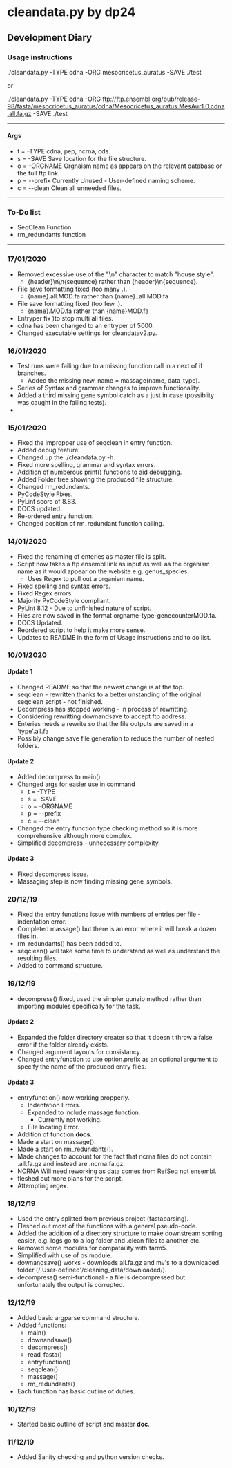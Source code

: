 # cleandata.py by dp24

## Development Diary

### Usage instructions
./cleandata.py -TYPE cdna -ORG mesocricetus_auratus -SAVE ./test

or

./cleandata.py -TYPE cdna -ORG ftp://ftp.ensembl.org/pub/release-98/fasta/mesocricetus_auratus/cdna/Mesocricetus_auratus.MesAur1.0.cdna.all.fa.gz -SAVE ./test

-------------
#### Args

- t = -TYPE 	cdna, pep, ncrna, cds.
- s = -SAVE 	Save location for the file structure.
- o = -ORGNAME 	Orgnaism name as appears on the relevant database or the full ftp link.
- p = --prefix 	Currently Unused - User-defined naming scheme.
- c = --clean 	Clean all unneeded files.
--------------

### To-Do list
- SeqClean Function
- rm_redundants function

--------------
### 17/01/2020
- Removed excessive use of the "\n" character to match "house style".
	- {header}\n\n{sequence} rather than {header}\n{sequence}.
- File save formatting fixed (too many .).
	- {name}.all.MOD.fa rather than {name}..all.MOD.fa
- File save formatting fixed (too few .).
	- {name}.MOD.fa rather than {name}MOD.fa
- Entryper fix )to stop multi all files.
- cdna has been changed to an entryper of 5000.
- Changed executable settings for cleandatav2.py.

### 16/01/2020
- Test runs were failing due to a missing function call in a next of if branches.
	- Added the missing new_name = massage(name, data_type).
- Series of Syntax and grammar changes to improve functionality.
- Added a third missing gene symbol catch as a just in case (possiblity was caught in the failing tests).
- 

### 15/01/2020
- Fixed the impropper use of seqclean in entry function.
- Added debug feature.
- Changed up the ./cleandata.py -h.
- Fixed more spelling, grammar and syntax errors.
- Addition of numberous print() functions to aid debugging.
- Added Folder tree showing the produced file structure.
- Changed rm_redundants.
- PyCodeStyle Fixes.
- PyLint score of 8.83.
- DOCS updated.
- Re-ordered entry function.
- Changed position of rm_redundant function calling.

### 14/01/2020
- Fixed the renaming of enteries as master file is split.
- Script now takes a ftp ensembl link as input as well as the organism name as it would appear on the website e.g. genus_species.
	- Uses Regex to pull out a organism name.
- Fixed spelling and syntax errors.
- Fixed Regex errors.
- Majority PyCodeStyle compliant.
- PyLint 8.12 - Due to unfinished nature of script.
- Files are now saved in the format orgname-type-genecounterMOD.fa.
- DOCS Updated.
- Reordered script to help it make more sense.
- Updates to README in the form of Usage instructions and to do list.

### 10/01/2020

#### Update 1
- Changed README so that the newest change is at the top.
- seqclean - rewritten thanks to a better unstanding of the original seqclean script - not finished.
- Decompress has stopped working - in process of rewritting.
- Considering rewritting downandsave to accept ftp address.
- Enteries needs a rewrite so that the file outputs are saved in a 'type'.all.fa
- Possibly change save file generation to reduce the number of nested folders.

#### Update 2
- Added decompress to main()
- Changed args for easier use in command
	- t = -TYPE
	- s = -SAVE
	- o = -ORGNAME
	- p = --prefix
	- c = --clean
- Changed the entry function type checking method so it is more comprehensive although more complex.
- Simplified decompress - unnecessary complexity.

#### Update 3
- Fixed decompress issue.
- Massaging step is now finding missing gene_symbols.

### 20/12/19
- Fixed the entry functions issue with numbers of entries per file - indentation error.
- Completed massage() but there is an error where it will break a dozen files in.
- rm_redundants() has been added to.
- seqclean() will take some time to understand as well as understand the resulting files.
- Added to command structure.

### 19/12/19
- decompress() fixed, used the simpler gunzip method rather than importing modules specifically for the task.

#### Update 2 
- Expanded the folder directory creater so that it doesn't throw a false error if the folder already exists.
- Changed argument layouts for consistancy.
- Changed entryfunction to use option.prefix as an optional argument to specify the name of the produced entry files.

#### Update 3
- entryfunction() now working propperly.
	- Indentation Errors.
	- Expanded to include massage function.
		- Currently not working.
	- File locating Error.
- Addition of function __docs__.
- Made a start on massage().
- Made a start on rm_redundants().
- Made changes to account for the fact that ncrna files do not contain .all.fa.gz and instead are .ncrna.fa.gz.
- NCRNA Will need reworking as data comes from RefSeq not ensembl.
- fleshed out more plans for the script.
- Attempting regex.

### 18/12/19
- Used the entry splitted from previous project (fastaparsing).
- Fleshed out most of the functions with a general pseudo-code.
- Added the addition of a directory structure to make downstream sorting easier, e.g. logs go to a log folder and .clean files to another etc.
- Removed some modules for compataility with farm5.
- Simplified with use of os module.
- downandsave() works - downloads all.fa.gz and mv's to a downloaded folder (/'User-defined'/cleaning_data/downloaded/).
- decompress() semi-functional - a file is decompressed but unfortunately the output is corrupted.

### 12/12/19
- Added basic argparse command structure.
- Added functions:
	- main()
	- downandsave()
	- decompress()
	- read_fasta()
	- entryfunction()
	- seqclean()
	- massage()
	- rm_redundants()
- Each function has basic outline of duties.

### 10/12/19
- Started basic outline of script and master __doc__.

### 11/12/19
- Added Sanity checking and python version checks.
